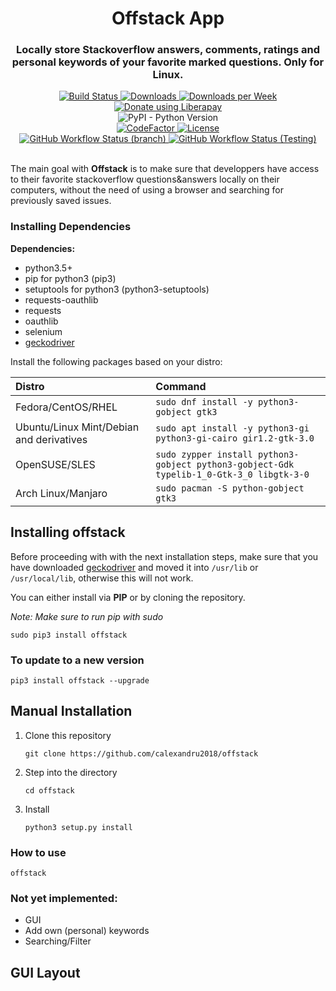 <h1 align="center">Offstack App</h1>
<h3 align="center">Locally store <b>Stackoverflow</b> answers, comments, ratings and personal keywords of your favorite marked questions. <b>Only for Linux.</b></h3>

<div align="center">
  <a href="https://github.com/calexandru2018/offstack-app/releases/latest">
      <img alt="Build Status" src="https://img.shields.io/github/release/calexandru2018/offstack-app.svg?style=flat" />
  </a>
  <a href="https://pepy.tech/project/offstack-app">
    <img alt="Downloads" src="https://pepy.tech/badge/offstack-app">
  </a>   
    <a href="https://pepy.tech/project/offstack-app/week">
      <img alt="Downloads per Week" src="https://pepy.tech/badge/offstack-app/week">
    </a>
</div>
<div align="center">
  <a href="https://liberapay.com/calexandru2018/donate"><img alt="Donate using Liberapay" src="https://liberapay.com/assets/widgets/donate.svg"></a>
</div>
<div align="center">
  <img alt="PyPI - Python Version" src="https://img.shields.io/pypi/pyversions/offstack-app?color=Yellow&label=python&logo=Python&logoColor=Yellow">
</div>
<div align="center">
  <a href="https://www.codefactor.io/repository/github/calexandru2018/offstack-app">
    <img src="https://www.codefactor.io/repository/github/calexandru2018/offstack-app/badge" alt="CodeFactor" />
  </a>
  <a href="https://github.com/calexandru2018/offstack-app/blob/master/LICENSE">
    <img src="https://img.shields.io/pypi/l/offstack-app?style=flat" alt="License"></img>
  </a>
</div>
<div align="center">
    <a href="https://actions-badge.atrox.dev/calexandru2018/offstack-app/goto?ref=master">
        <img alt="GitHub Workflow Status (branch)" src="https://img.shields.io/github/workflow/status/calexandru2018/offstack-app/master flake8/master?label=master%20flake8">
    </a>
    <a href="https://actions-badge.atrox.dev/calexandru2018/offstack-app/goto?ref=testing">
      <img alt="GitHub Workflow Status (Testing)" src="https://img.shields.io/github/workflow/status/calexandru2018/offstack-app/testing flake8/testing?label=testing%20flake8">
    </a> 
</div>
<br/>
<p>
The main goal with <b>Offstack</b> is to make sure that developpers have access to their favorite stackoverflow questions&answers locally on their computers, without the need of using a browser and searching for previously saved issues.
</p>

### Installing Dependencies

**Dependencies:**

- python3.5+
- pip for python3 (pip3)
- setuptools for python3 (python3-setuptools)
- requests-oauthlib
- requests
- oauthlib
- selenium
- <a href="https://github.com/mozilla/geckodriver/releases">geckodriver</a>


Install the following packages based on your distro:

| **Distro**                              | **Command**                                                                                                                           |
|:----------------------------------------|:---------------------------------------------------------------------------------------------------------                             |
|Fedora/CentOS/RHEL                       | `sudo dnf install -y python3-gobject gtk3`                                              |
|Ubuntu/Linux Mint/Debian and derivatives | `sudo apt install -y python3-gi python3-gi-cairo gir1.2-gtk-3.0`                        |
|OpenSUSE/SLES                            | `sudo zypper install python3-gobject python3-gobject-Gdk typelib-1_0-Gtk-3_0 libgtk-3-0`  |
|Arch Linux/Manjaro                       | `sudo pacman -S python-gobject gtk3`       |


## Installing offstack

Before proceeding with with the next installation steps, make sure that you have downloaded <a href="https://github.com/mozilla/geckodriver/releases">geckodriver</a> and moved it into `/usr/lib` or `/usr/local/lib`, otherwise this will not work.

You can either install via <b>PIP</b> or by cloning the repository.

*Note: Make sure to run pip with sudo*

`sudo pip3 install offstack`

### To update to a new version

`pip3 install offstack --upgrade`

## Manual Installation

1. Clone this repository

    `git clone https://github.com/calexandru2018/offstack`

2. Step into the directory

   `cd offstack`

3. Install

    `python3 setup.py install`

### How to use

 `offstack`

### Not yet implemented:
- GUI
- Add own (personal) keywords
- Searching/Filter

## GUI Layout